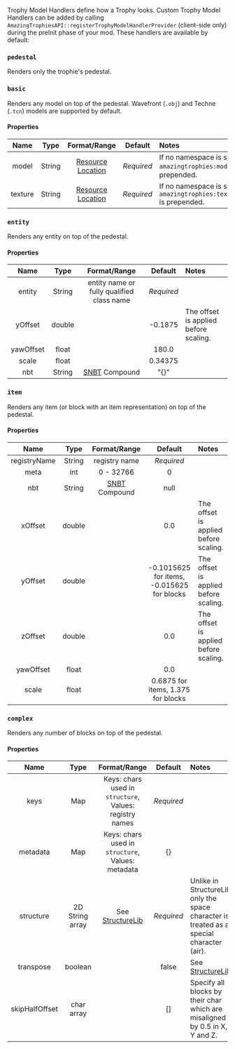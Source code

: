 Trophy Model Handlers define how a Trophy looks. Custom Trophy Model Handlers can be added by calling `AmazingTrophiesAPI::registerTrophyModelHandlerProvider` (client-side only) during the preInit phase of your mod. These handlers are available by default:

### `pedestal`
Renders only the trophie's pedestal.


### `basic`
Renders any model on top of the pedestal. Wavefront (`.obj`) and Techne (`.tcn`) models are supported by default.

#### Properties
|Name|Type|Format/Range|Default|Notes|
|:---:|:---:|:---:|:---:|:---|
|model|String|[Resource Location](https://minecraft.wiki/w/Resource_location)|*Required*|If no namespace is specified, `amazingtrophies:models/` is prepended.|
|texture|String|[Resource Location](https://minecraft.wiki/w/Resource_location)|*Required*|If no namespace is specified, `amazingtrophies:textures/blocks/` is prepended.|


### `entity`
Renders any entity on top of the pedestal.

#### Properties
|Name|Type|Format/Range|Default|Notes|
|:---:|:---:|:---:|:---:|:---|
|entity|String|entity name or fully qualified class name|*Required*||
|yOffset|double||-0.1875|The offset is applied before scaling.|
|yawOffset|float||180.0||
|scale|float||0.34375||
|nbt|String|[SNBT](https://minecraft.wiki/w/NBT_format#SNBT_format) Compound|"{}"||

### `item`
Renders any item (or block with an item representation) on top of the pedestal.

#### Properties
|Name|Type|Format/Range|Default|Notes|
|:---:|:---:|:---:|:---:|:---|
|registryName|String|registry name|*Required*||
|meta|int|0 - 32766|0||
|nbt|String|[SNBT](https://minecraft.wiki/w/NBT_format#SNBT_format) Compound|null||
|xOffset|double||0.0|The offset is applied before scaling.|
|yOffset|double||-0.1015625 for items, -0.015625 for blocks|The offset is applied before scaling.|
|zOffset|double||0.0|The offset is applied before scaling.|
|yawOffset|float||0.0||
|scale|float||0.6875 for items, 1.375 for blocks||

### `complex`
Renders any number of blocks on top of the pedestal.

#### Properties
|Name|Type|Format/Range|Default|Notes|
|:---:|:---:|:---:|:---:|:---|
|keys|Map|Keys: chars used in `structure`, Values: registry names|*Required*||
|metadata|Map|Keys: chars used in `structure`, Values: metadata|{}||
|structure|2D String array|See [StructureLib](https://www.gtnewhorizons.com/StructureLib/1.4.10/javadoc/com/gtnewhorizon/structurelib/structure/StructureDefinition.Builder.html#addShape(java.lang.String,java.lang.String%5B%5D%5B%5D))|*Required*|Unlike in StructureLib, only the space character is treated as a special character (air).|
|transpose|boolean||false|See [StructureLib](https://www.gtnewhorizons.com/StructureLib/1.4.10/javadoc/com/gtnewhorizon/structurelib/structure/StructureUtility.html#transpose(java.lang.String%5B%5D%5B%5D))|
|skipHalfOffset|char array||[]|Specify all blocks by their char which are misaligned by 0.5 in X, Y and Z.|
